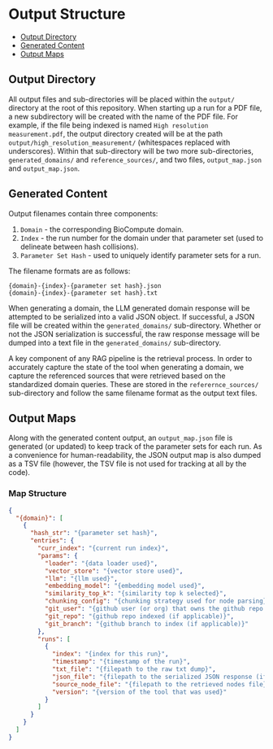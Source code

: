 # Output Structure

- [Output Directory](#output-directory)
- [Generated Content](#generated-content)
- [Output Maps](#output-maps)

## Output Directory

All output files and sub-directories will be placed within the `output/` directory at the root of this repository. When starting up a run for a PDF file, a new subdirectory will be created with the name of the PDF file. For example, if the file being indexed is named `High resolution measurement.pdf`, the output directory created will be at the path `output/high_resolution_measurement/` (whitespaces replaced with underscores). Within that sub-directory will be two more sub-directories, `generated_domains/` and `reference_sources/`, and two files, `output_map.json` and `output_map.json`.

## Generated Content

Output filenames contain three components:

1. `Domain` - the corresponding BioCompute domain.
2. `Index` - the run number for the domain under that parameter set (used to delineate between hash collisions).
3. `Parameter Set Hash` - used to uniquely identify parameter sets for a run.

The filename formats are as follows:

```
{domain}-{index}-{parameter set hash}.json
{domain}-{index}-{parameter set hash}.txt
```

When generating a domain, the LLM generated domain response will be attempted to be serialized into a valid JSON object. If successful, a JSON file will be created within the `generated_domains/` sub-directory. Whether or not the JSON serialization is successful, the raw response message will be dumped into a text file in the `generated_domains/` sub-directory.

A key component of any RAG pipeline is the retrieval process. In order to accurately capture the state of the tool when generating a domain, we capture the referenced sources that were retrieved based on the standardized domain queries. These are stored in the `referernce_sources/` sub-directory and follow the same filename format as the output text files.

## Output Maps

Along with the generated content output, an `output_map.json` file is generated (or updated) to keep track of the parameter sets for each run. As a convenience for human-readability, the JSON output map is also dumped as a TSV file (however, the TSV file is not used for tracking at all by the code).

### Map Structure

```json
{
  "{domain}": [
    {
      "hash_str": "{parameter set hash}",
      "entries": {
        "curr_index": "{current run index}",
        "params": {
          "loader": "{data loader used}",
          "vector_store": "{vector store used}",
          "llm": "{llm used}",
          "embedding_model": "{embedding model used}",
          "similarity_top_k": "{similarity top k selected}",
          "chunking_config": "{chunking strategy used for node parsing}",
          "git_user": "{github user (or org) that owns the github repo used (if applicable)}",
          "git_repo": "{github repo indexed (if applicable)}",
          "git_branch": "{github branch to index (if applicable)}"
        },
        "runs": [
          {
            "index": "{index for this run}",
            "timestamp": "{timestamp of the run}",
            "txt_file": "{filepath to the raw txt dump}",
            "json_file": "{filepath to the serialized JSON response (if applicable)}",
            "source_node_file": "{filepath to the retrieved nodes file}",
            "version": "{version of the tool that was used}"
          }
        ]
      }
    }
  ]
}
```
